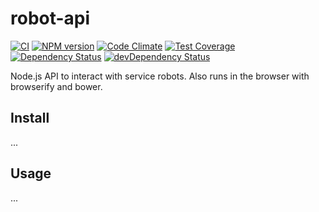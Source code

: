 # robot-api
[![CI](https://github.com/tue-robotics/robot-api/actions/workflows/main.yml/badge.svg)](https://github.com/tue-robotics/robot-api/actions/workflows/main.yml) [![NPM version][npm-image]][npm-url] [![Code Climate][codeclimate-image]][codeclimate-url] [![Test Coverage][coverage-image]][coverage-url] [![Dependency Status][daviddm-image]][daviddm-url] [![devDependency Status][daviddm-image-dev]][daviddm-url-dev]

Node.js API to interact with service robots. Also runs in the browser with browserify and bower.

## Install
...

## Usage
...

[npm-image]: https://badge.fury.io/js/robot-api.svg
[npm-url]: https://npmjs.org/package/robot-api

[codeclimate-image]: https://codeclimate.com/github/tue-robotics/robot-api/badges/gpa.svg
[codeclimate-url]: https://codeclimate.com/github/tue-robotics/robot-api
[coverage-image]: https://codeclimate.com/github/tue-robotics/robot-api/badges/coverage.svg
[coverage-url]: https://codeclimate.com/github/tue-robotics/robot-api/coverage

[daviddm-image]: https://david-dm.org/tue-robotics/robot-api.svg
[daviddm-url]: https://david-dm.org/tue-robotics/robot-api
[daviddm-image-dev]: https://david-dm.org/tue-robotics/robot-api/dev-status.svg
[daviddm-url-dev]: https://david-dm.org/tue-robotics/robot-api?type=dev
